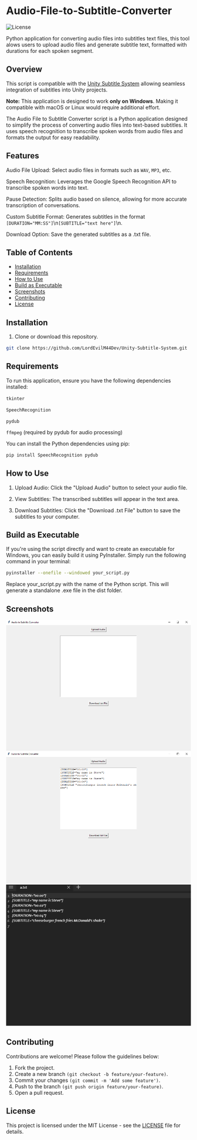 # Audio-File-to-Subtitle-Converter
![License](https://img.shields.io/badge/license-MIT-green.svg)

Python application for converting audio files into subtitles text files, this tool alows users to upload audio files and generate subtitle text, formatted with durations for each spoken segment.

## Overview

This script is compatible with the [Unity Subtitle System](https://github.com/LordEvilM44Dev/Unity-Subtitle-System.git) allowing seamless integration of subtitles into Unity projects.

**Note:** This application is designed to work **only on Windows**. Making it compatible with macOS or Linux would require additional effort.

The Audio File to Subtitle Converter script is a Python application designed to simplify the process of converting audio files into text-based subtitles. It uses speech recognition to transcribe spoken words from audio files and formats the output for easy readability.

## Features

Audio File Upload: Select audio files in formats such as ```WAV```, ```MP3```, etc.

Speech Recognition: Leverages the Google Speech Recognition API to transcribe spoken words into text.

Pause Detection: Splits audio based on silence, allowing for more accurate transcription of conversations.

Custom Subtitle Format: Generates subtitles in the format ```[DURATION="MM:SS"]```\n```[SUBTITLE="text here"]```\n.

Download Option: Save the generated subtitles as a .txt file.

## Table of Contents

- [Installation](#installation)
- [Requirements](#requirements)
- [How to Use](#how-to-use)
- [Build as Executable](#build-as-executable)
- [Screenshots](#screenshots)
- [Contributing](#contributing)
- [License](#license)


 ## Installation

1. Clone or download this repository.

```bash
git clone https://github.com/LordEvilM44Dev/Unity-Subtitle-System.git
```

## Requirements

To run this application, ensure you have the following dependencies installed:

```tkinter```

```SpeechRecognition```

```pydub```

```ffmpeg``` (required by pydub for audio processing)

You can install the Python dependencies using pip:

```bash
pip install SpeechRecognition pydub
```

## How to Use

1. Upload Audio: Click the "Upload Audio" button to select your audio file.

2. View Subtitles: The transcribed subtitles will appear in the text area.

3. Download Subtitles: Click the "Download .txt File" button to save the subtitles to your computer.

## Build as Executable

If you're using the script directly and want to create an executable for Windows, you can easily build it using PyInstaller. Simply run the following command in your terminal:

```bash
pyinstaller --onefile --windowed your_script.py
```

Replace your_script.py with the name of the Python script. This will generate a standalone .exe file in the dist folder.

## Screenshots

![Screenshot 1 Application ](https://github.com/LordEvilM44Dev/Audio-File-to-Subtitle-Converter/blob/main/Screenshots/screenshot_app.png)
![Screenshot 2 Added Audio File ](https://github.com/LordEvilM44Dev/Audio-File-to-Subtitle-Converter/blob/main/Screenshots/screenshot_audio.png)
![Screenshot 2 The Text File Format ](https://github.com/LordEvilM44Dev/Audio-File-to-Subtitle-Converter/blob/main/Screenshots/screenshot_txt.png)

## Contributing
Contributions are welcome! Please follow the guidelines below:
1. Fork the project.
2. Create a new branch ```(git checkout -b feature/your-feature)```.
3. Commit your changes ```(git commit -m 'Add some feature')```.
4. Push to the branch ```(git push origin feature/your-feature)```.
5. Open a pull request.

 ## License
This project is licensed under the MIT License - see the [LICENSE](LICENSE) file for details.
